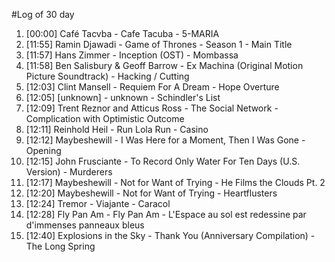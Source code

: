 #Log of 30 day

1. [00:00] Café Tacvba - Cafe Tacuba - 5-MARIA
1. [11:55] Ramin Djawadi - Game of Thrones - Season 1 - Main Title
1. [11:57] Hans Zimmer - Inception (OST) - Mombassa
1. [11:58] Ben Salisbury & Geoff Barrow - Ex Machina (Original Motion Picture Soundtrack) - Hacking / Cutting
1. [12:03] Clint Mansell - Requiem For A Dream - Hope Overture
1. [12:05] [unknown] - unknown - Schindler's List
1. [12:09] Trent Reznor and Atticus Ross - The Social Network - Complication with Optimistic Outcome
1. [12:11] Reinhold Heil - Run Lola Run - Casino
1. [12:12] Maybeshewill - I Was Here for a Moment, Then I Was Gone - Opening
1. [12:15] John Frusciante - To Record Only Water For Ten Days (U.S. Version) - Murderers
1. [12:17] Maybeshewill - Not for Want of Trying - He Films the Clouds Pt. 2
1. [12:20] Maybeshewill - Not for Want of Trying - Heartflusters
1. [12:24] Tremor - Viajante - Caracol
1. [12:28] Fly Pan Am - Fly Pan Am - L'Espace au sol est redessine par d'immenses panneaux bleus
1. [12:40] Explosions in the Sky - Thank You (Anniversary Compilation) - The Long Spring

